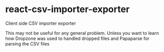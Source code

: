 # react-csv-importer-exporter
Client side CSV importer exporter

This may not be useful for any general problem. Unless you want to learn how Dropzone was used to handled dropped files and Papaparse for parsing the CSV files
